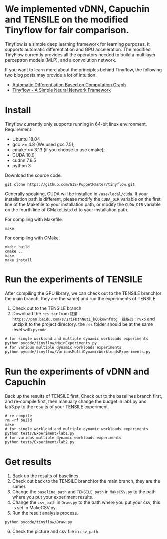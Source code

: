 # We implemented vDNN, Capuchin and TENSILE on the modified Tinyflow for fair comparison.
Tinyflow is a simple deep learning framework for learning purposes. It supports automatic 
differentiation and GPU acceleration. The modified TinyFlow currently provides all the operators needed 
to build a multilayer perceptron models (MLP), and a convolution network.

If you want to learn more about the principles behind Tinyflow, the following two blog posts may provide a lot of intuition.
+ [Automatic Differentiation Based on Computation Graph](https://lb-yu.github.io/2019/07/22/Automatic-Differentiation-Based-on-Computation-Graph/)
+ [Tinyflow - A Simple Neural Network Framework](https://lb-yu.github.io/2019/07/23/Tinyflow-A-Simple-Neural-Network-Framework/)


# Install
Tinyflow currently only supports running in 64-bit linux environment. Requirement:
+ Ubuntu 18.04
+ gcc >= 4.8 (We used gcc 7.5);
+ cmake >= 3.13 (if you choose to use cmake);
+ CUDA 10.0
+ cudnn 7.6.5
+ python 3

Download the source code.
```shell
git clone https://github.com/GIS-PuppetMaster/tinyflow.git
```

Generally speaking, CUDA will be installed in `/use/local/cuda`. 
If your installation path is different, please modify the `CUDA_DIR` variable on the first 
line of the Makefile to your installation path, or modify the `CUDA_DIR` variable on the 
fourth line of CMakeLists.txt to your installation path.

For compiling with Makefile.
```shell
make
```

For compiling with CMake.
```shell
mkdir build
cmake ..
make
make install
```

# Run the experiments of TENSILE
After compiling the GPU library, we can check out to the TENSILE branch(or the main branch, they are the same) and run the experiments of TENSILE
1. Check out to the TENSILE branch
2. Download the `res.tar` from `链接：https://pan.baidu.com/s/1riFDtnNut1_kQDkownfXtg 
提取码：rvxo` and unzip it to the project directory. the `res` folder should be at the same level with `pycode`
```shell
# for single workload and multiple dynamic workloads experiments
python pycode/tinyflow/MainExperiments.py
# for various multiple dynamic workloads experiments
python pycode/tinyflow/VariousMultiDynamicWorkloadsExperiments.py
```
# Run the experiments of vDNN and Capuchin
Back up the results of TENSILE first.
Check out to the baselines branch first, and re-compile first, then manually change the budget in lab1.py and lab3.py to the results of your TENSILE experiment. 
```shell
# re-compile
rm -rf build
make
# for single workload and multiple dynamic workloads experiments
python tests/Experiment/lab1.py
# for various multiple dynamic workloads experiments
python tests/Experiment/lab2.py
```

# Get results
1. Back up the results of baselines.
2. Check out back to the TENSILE branch(or the main branch, they are the same).
3. Change the `baseline_path` and `TENSILE_path` in `MakeCSV.py` to the path where you put your experiment results.
4. Change the `csv_path` in `Draw.py` to the path where you put your csv, this is set in MakeCSV.py.
5. Run the result analysis process.
```shell
python pycode/tinyflow/Draw.py
```
6. Check the picture and csv file in `csv_path`
